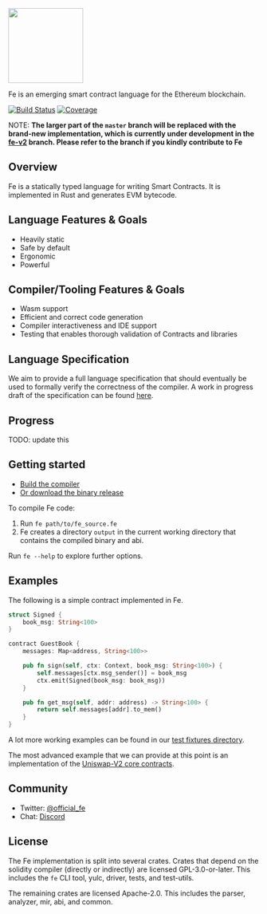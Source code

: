 
<img src="https://raw.githubusercontent.com/ethereum/fe/master/logo/fe_svg/fe_source.svg" width="150px">

Fe is an emerging smart contract language for the Ethereum blockchain.

[![Build Status](https://github.com/ethereum/fe/workflows/CI/badge.svg)](https://github.com/ethereum/fe/actions)
[![Coverage](https://codecov.io/gh/ethereum/fe/branch/master/graph/badge.svg)](https://codecov.io/gh/ethereum/fe)


NOTE: **The larger part of the `master` branch will be replaced with the brand-new implementation, which is currently under development in the [fe-v2](https://github.com/ethereum/fe/tree/fe-v2) branch. Please refer to the branch if you kindly contribute to Fe**

## Overview

Fe is a statically typed language for writing Smart Contracts. It is implemented in Rust and generates EVM bytecode.

## Language Features & Goals

* Heavily static
* Safe by default 
* Ergonomic
* Powerful

## Compiler/Tooling Features & Goals

* Wasm support
* Efficient and correct code generation
* Compiler interactiveness and IDE support
* Testing that enables thorough validation of Contracts and libraries

## Language Specification

We aim to provide a full language specification that should eventually be used to formally verify the correctness of the compiler. A work in progress draft of the specification can be found [here](http://fe-lang.org/docs/spec/index.html).

## Progress

TODO: update this

## Getting started

- [Build the compiler](https://github.com/ethereum/fe/blob/master/docs/src/development/build.md)
- [Or download the binary release](https://github.com/ethereum/fe/releases)

To compile Fe code:

1. Run `fe path/to/fe_source.fe`
2. Fe creates a directory `output` in the current working directory that contains the compiled binary and abi.

Run `fe --help` to explore further options.

## Examples

The following is a simple contract implemented in Fe.

```rust
struct Signed {
    book_msg: String<100>
}

contract GuestBook {
    messages: Map<address, String<100>>

    pub fn sign(self, ctx: Context, book_msg: String<100>) {
        self.messages[ctx.msg_sender()] = book_msg
        ctx.emit(Signed(book_msg: book_msg))
    }

    pub fn get_msg(self, addr: address) -> String<100> {
        return self.messages[addr].to_mem()
    }
}
```

A lot more working examples can be found in our [test fixtures directory](https://github.com/ethereum/fe/tree/master/crates/test-files/fixtures/demos).

The most advanced example that we can provide at this point is an implementation of the [Uniswap-V2 core contracts](https://github.com/ethereum/fe/blob/master/crates/test-files/fixtures/demos/uniswap.fe).

## Community

- Twitter: [@official_fe](https://twitter.com/official_fe)
- Chat: [Discord](https://discord.gg/ywpkAXFjZH)


## License

The Fe implementation is split into several crates. Crates that depend on the
solidity compiler (directly or indirectly) are licensed GPL-3.0-or-later. This
includes the `fe` CLI tool, yulc, driver, tests, and test-utils.

The remaining crates are licensed Apache-2.0. This includes the parser,
analyzer, mir, abi, and common.
